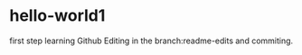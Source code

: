 hello-world1
============

first step learning Github
Editing in the branch:readme-edits and commiting.

